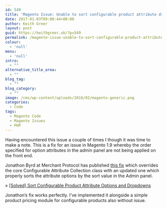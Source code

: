 ```yaml
---
id: 549
title: 'Magento Issue: Unable to sort configurable product attribute drop down options'
date: 2017-01-03T09:00:44+00:00
author: Keith Greer
layout: post
guid: https://keithgreer.uk/?p=549
permalink: /magento-issue-unable-to-sort-configurable-product-attribute-drop-down-options-on-front-end
colour:
  - 'null'
menu:
  - 'null'
intro:
  - ""
alternative_title_area:
  - ""
blog_tag:
  - ""
blog_category:
  - ""
image: /cms/wp-content/uploads/2016/02/magento-generic.png
categories:
  - Code
tags:
  - Magento Code
  - Magento Issues
  - PHP
---
```

Having encountered this issue a couple of times I though it was time to make a note. This is a fix for an issue in Magento 1.9 whereby the order specified for option attributes in the admin panel are not being applied on the front end.

Jonathon Byrd at Merchant Protocol has published [this fix](https://merchantprotocol.com/knowledgebase/solved-sort-configurable-product-attribute-options-and-dropdowns/) which overrides the core Configurable Attribute Collection class with an updated one which properly sorts the attribute options by the sort value in the Admin panel.

» [[Solved] Sort Configurable Product Attribute Options and Dropdowns](https://merchantprotocol.com/knowledgebase/solved-sort-configurable-product-attribute-options-and-dropdowns/)

Jonathon&#8217;s fix works perfectly. I&#8217;ve implemented it alongside a simple product pricing module for configurable products also without issue.